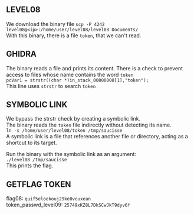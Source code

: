 ## LEVEL08  
  
We download the binary file `scp -P 4242 level08@<ip>:/home/user/level08/level08 Documents/`  
With this binary, there is a file `token`, that we can't read.  
  
## GHIDRA  
The binary reads a file and prints its content. There is a check to prevent access to files whose name contains the word `token`  
`pcVar1 = strstr((char *)in_stack_00000008[1],"token");`  
This line uses `strstr` to search `token`  
  
## SYMBOLIC LINK  
We bypass the strstr check by creating a symbolic link.  
The binary reads the `token` file indirectly without detecting its name.  
`ln -s /home/user/level08/token /tmp/saucisse`  
A symbolic link is a file that references another file or directory, acting as a shortcut to its target.  
  
Run the binary with the symbolic link as an argument:  
`./level08 /tmp/saucisse`  
This prints the flag.    
  
## GETFLAG TOKEN   
flag08: `quif5eloekouj29ke0vouxean`  
token_passwd_level09: `25749xKZ8L7DkSCwJkT9dyv6f`  